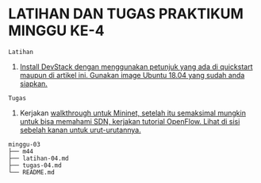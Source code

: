 # LATIHAN DAN TUGAS PRAKTIKUM MINGGU KE-4

```
Latihan
```
1. [Install DevStack dengan menggunakan petunjuk yang ada di quickstart maupun di artikel ini. Gunakan image Ubuntu 18.04 yang sudah anda siapkan.](latihan-04.md)
```
Tugas
```
1. Kerjakan [ walkthrough untuk Mininet, setelah itu semaksimal mungkin untuk bisa memahami SDN, kerjakan tutorial OpenFlow. Lihat di sisi sebelah kanan untuk urut-urutannya.](tugas-04.md)
```
minggu-03
├── m44
├── latihan-04.md
├── tugas-04.md
└── README.md
```
